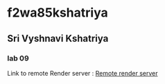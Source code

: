 # f2wa85kshatriya

## Sri Vyshnavi Kshatriya

### lab 09

Link to remote Render server : [Remote render server](https://f2wa85kshatriya.onrender.com)
